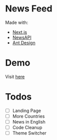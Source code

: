 # News Feed
Made with:
- [Next.js](https://nextjs.org) 
- [NewsAPI](https://newsapi.org) 
- [Ant Design](https://ant.design/) 

# Demo
Visit [here](https://news-feed-delta.vercel.app) 

# Todos

- [ ] Landing Page
- [ ] More Countries
- [ ] News in English
- [ ] Code Cleanup
- [ ] Theme Switcher
